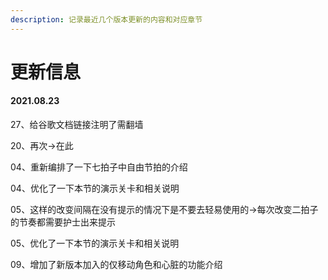```yaml
---
description: 记录最近几个版本更新的内容和对应章节
---
```


# 更新信息

#### 2021.08.23

27、给谷歌文档链接注明了需翻墙

20、再次→在此

04、重新编排了一下七拍子中自由节拍的介绍

04、优化了一下本节的演示关卡和相关说明

05、这样的改变间隔在没有提示的情况下是不要去轻易使用的→每次改变二拍子的节奏都需要护士出来提示

05、优化了一下本节的演示关卡和相关说明

09、增加了新版本加入的仅移动角色和心脏的功能介绍



